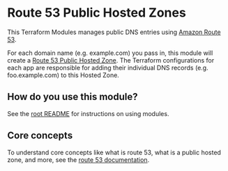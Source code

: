 # Route 53 Public Hosted Zones

This Terraform Modules manages public DNS entries using [Amazon Route 53](https://aws.amazon.com/route53/).

For each domain name (e.g. example.com) you pass in, this module will create a [Route 53 Public Hosted
Zone](http://docs.aws.amazon.com/Route53/latest/DeveloperGuide/AboutHZWorkingWith.html). The Terraform configurations
for each app are responsible for adding their individual DNS records (e.g. foo.example.com) to this Hosted Zone.

## How do you use this module?

See the [root README](/README.md) for instructions on using modules.

## Core concepts

To understand core concepts like what is route 53, what is a public hosted zone, and more, see the [route 53
documentation](https://aws.amazon.com/documentation/route53/).
